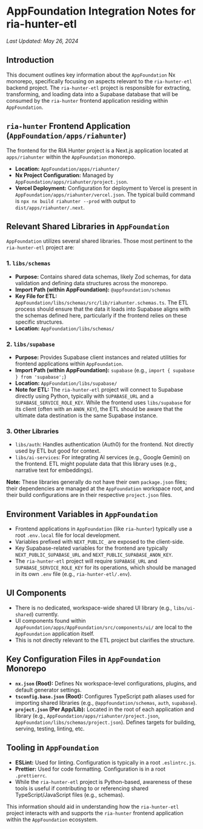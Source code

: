 # AppFoundation Integration Notes for ria-hunter-etl

*Last Updated: May 26, 2024*

## Introduction

This document outlines key information about the `AppFoundation` Nx monorepo, specifically focusing on aspects relevant to the `ria-hunter-etl` backend project. The `ria-hunter-etl` project is responsible for extracting, transforming, and loading data into a Supabase database that will be consumed by the `ria-hunter` frontend application residing within `AppFoundation`.

## `ria-hunter` Frontend Application (`AppFoundation/apps/riahunter`)

The frontend for the RIA Hunter project is a Next.js application located at `apps/riahunter` within the `AppFoundation` monorepo.

*   **Location:** `AppFoundation/apps/riahunter/`
*   **Nx Project Configuration:** Managed by `AppFoundation/apps/riahunter/project.json`.
*   **Vercel Deployment:** Configuration for deployment to Vercel is present in `AppFoundation/apps/riahunter/vercel.json`. The typical build command is `npx nx build riahunter --prod` with output to `dist/apps/riahunter/.next`.

## Relevant Shared Libraries in `AppFoundation`

`AppFoundation` utilizes several shared libraries. Those most pertinent to the `ria-hunter-etl` project are:

### 1. `libs/schemas`
*   **Purpose:** Contains shared data schemas, likely Zod schemas, for data validation and defining data structures across the monorepo.
*   **Import Path (within AppFoundation):** `@appfoundation/schemas`
*   **Key File for ETL:** `AppFoundation/libs/schemas/src/lib/riahunter.schemas.ts`. The ETL process should ensure that the data it loads into Supabase aligns with the schemas defined here, particularly if the frontend relies on these specific structures.
*   **Location:** `AppFoundation/libs/schemas/`

### 2. `libs/supabase`
*   **Purpose:** Provides Supabase client instances and related utilities for frontend applications within `AppFoundation`.
*   **Import Path (within AppFoundation):** `supabase` (e.g., `import { supabase } from 'supabase';`)
*   **Location:** `AppFoundation/libs/supabase/`
*   **Note for ETL:** The `ria-hunter-etl` project will connect to Supabase directly using Python, typically with `SUPABASE_URL` and a `SUPABASE_SERVICE_ROLE_KEY`. While the frontend uses `libs/supabase` for its client (often with an `ANON_KEY`), the ETL should be aware that the ultimate data destination is the same Supabase instance.

### 3. Other Libraries
*   `libs/auth`: Handles authentication (Auth0) for the frontend. Not directly used by ETL but good for context.
*   `libs/ai-services`: For integrating AI services (e.g., Google Gemini) on the frontend. ETL might populate data that this library uses (e.g., narrative text for embeddings).

**Note:** These libraries generally do not have their own `package.json` files; their dependencies are managed at the `AppFoundation` workspace root, and their build configurations are in their respective `project.json` files.

## Environment Variables in `AppFoundation`

*   Frontend applications in `AppFoundation` (like `ria-hunter`) typically use a root `.env.local` file for local development.
*   Variables prefixed with `NEXT_PUBLIC_` are exposed to the client-side.
*   Key Supabase-related variables for the frontend are typically `NEXT_PUBLIC_SUPABASE_URL` and `NEXT_PUBLIC_SUPABASE_ANON_KEY`.
*   The `ria-hunter-etl` project will require `SUPABASE_URL` and `SUPABASE_SERVICE_ROLE_KEY` for its operations, which should be managed in its own `.env` file (e.g., `ria-hunter-etl/.env`).

## UI Components

*   There is no dedicated, workspace-wide shared UI library (e.g., `libs/ui-shared`) currently.
*   UI components found within `AppFoundation/apps/AppFoundation/src/components/ui/` are local to the `AppFoundation` application itself.
*   This is not directly relevant to the ETL project but clarifies the structure.

## Key Configuration Files in `AppFoundation` Monorepo

*   **`nx.json` (Root):** Defines Nx workspace-level configurations, plugins, and default generator settings.
*   **`tsconfig.base.json` (Root):** Configures TypeScript path aliases used for importing shared libraries (e.g., `@appfoundation/schemas`, `auth`, `supabase`).
*   **`project.json` (Per App/Lib):** Located in the root of each application and library (e.g., `AppFoundation/apps/riahunter/project.json`, `AppFoundation/libs/schemas/project.json`). Defines targets for building, serving, testing, linting, etc.

## Tooling in `AppFoundation`

*   **ESLint:** Used for linting. Configuration is typically in a root `.eslintrc.js`.
*   **Prettier:** Used for code formatting. Configuration is in a root `.prettierrc`.
*   While the `ria-hunter-etl` project is Python-based, awareness of these tools is useful if contributing to or referencing shared TypeScript/JavaScript files (e.g., schemas).

This information should aid in understanding how the `ria-hunter-etl` project interacts with and supports the `ria-hunter` frontend application within the `AppFoundation` ecosystem. 